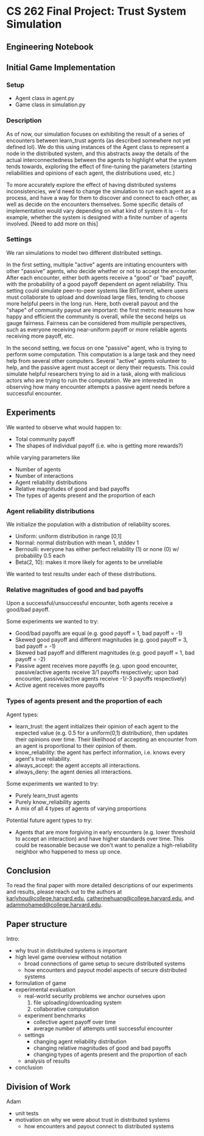 # CS 262 Final Project: Trust System Simulation

## Engineering Notebook

## Initial Game Implementation
### Setup
* Agent class in agent.py
* Game class in simulation.py

### Description

As of now, our simulation focuses on exhibiting the result of a series of encounters between learn_trust agents (as described somewhere not yet defined lol). We do this using instances of the Agent class to represent a node in the distributed system, and this abstracts away the details of the actual interconnectedness between the agents to highlight what the system tends towards, exploring the effect of fine-tuning the parameters (starting reliabilities and opinions of each agent, the distributions used, etc.)

To more accurately explore the effect of having distributed systems inconsistencies, we'd need to change the simulation to run each agent as a process, and have a way for them to discover and connect to each other, as well as decide on the encounters themselves. Some specific details of implementation would vary depending on what kind of system it is -- for example, whether the system is designed with a finite number of agents involved. [Need to add more on this]

### Settings

We ran simulations to model two different distributed settings.

In the first setting, multiple "active" agents are initiating encounters with other "passive" agents, who decide whether or not to accept the encounter. After each encounter, either both agents receive a "good" or "bad" payoff, with the probability of a good payoff dependent on agent reliability. This setting could simulate peer-to-peer systems like BitTorrent, where users must collaborate to upload and download large files, tending to choose more helpful peers in the long run. Here, both overall payout and the "shape" of community payout are important: the first metric measures how happy and efficient the community is overall, while the second helps us gauge fairness. Fairness can be considered from multiple perspectives, such as everyone receiving near-uniform payoff or more reliable agents receiving more payoff, etc.

In the second setting, we focus on one "passive" agent, who is trying to perform some computation. This computation is a large task and they need help from several other computers. Several "active" agents volunteer to help, and the passive agent must accept or deny their requests. This could simulate helpful researchers trying to aid in a task, along with malicious actors who are trying to ruin the computation. We are interested in observing how many encounter attempts a passive agent needs before a successful encounter.

## Experiments
We wanted to observe what would happen to:
* Total community payoff 
* The shapes of individual payoff (i.e. who is getting more rewards?)

while varying parameters like
* Number of agents
* Number of interactions
* Agent reliability distributions 
* Relative magnitudes of good and bad payoffs
* The types of agents present and the proportion of each

### Agent reliability distributions
We initialize the population with a distribution of reliability scores.
* Uniform: uniform distribution in range [0,1]
* Normal: normal distribution with mean 1, stddev 1
* Bernoulli: everyone has either perfect reliability (1) or none (0) w/ probability 0.5 each
* Beta(2, 10): makes it more likely for agents to be unreliable

We wanted to test results under each of these distributions.

### Relative magnitudes of good and bad payoffs
Upon a successful/unsuccessful encounter, both agents receive a good/bad payoff. 

Some experiments we wanted to try:
* Good/bad payoffs are equal (e.g. good payoff = 1, bad payoff = -1)
* Skewed good payoff and different magnitudes (e.g. good payoff = 3, bad payoff = -1)
* Skewed bad payoff and different magnitudes (e.g. good payoff = 1, bad payoff = -2)
* Passive agent receives more payoffs (e.g. upon good encounter, passive/active agents receive 3/1 payoffs respectively; upon bad encounter, passive/active agents receive -1/-3 payoffs respectively)
* Active agent receives more payoffs

### Types of agents present and the proportion of each
Agent types:
* learn_trust: the agent initializes their opinion of each agent to the expected value (e.g. 0.5 for a uniform(0,1) distribution), then updates their opinions over time. Their likelihood of accepting an encounter from an agent is proportional to their opinion of them.
* know_reliability: the agent has perfect information, i.e. knows every agent's true reliability.
* always_accept: the agent accepts all interactions.
* always_deny: the agent denies all interactions. 

Some experiments we wanted to try:
* Purely learn_trust agents
* Purely know_reliability agents
* A mix of all 4 types of agents of varying proportions

Potential future agent types to try:
* Agents that are more forgiving in early encounters (e.g. lower threshold to accept an interaction) and have higher standards over time. This could be reasonable because we don't want to penalize a high-reliability neighbor who happened to mess up once.

## Conclusion
To read the final paper with more detailed descriptions of our experiments and results, please reach out to the authors at karlyhou@college.harvard.edu, catherinehuang@college.harvard.edu, and adammohamed@college.harvard.edu.


## Paper structure
Intro:
* why trust in distributed systems is important
* high level game overview without notation
    * broad connections of game setup to secure distributed systems
    * how encounters and payout model aspects of secure distributed systems
* formulation of game
* experimental evaluation
    * real-world security problems we anchor ourselves upon
        1. file uploading/downloading system
        2. collaborative computation
    * experiment benchmarks
        * collective agent payoff over time
        * average number of attempts until successful encounter
    * settings
        * changing agent reliability distribution
        * changing relative magnitudes of good and bad payoffs
        * changing types of agents present and the proportion of each
    * analysis of results
* conclusion

## Division of Work
Adam
* unit tests
* motivation on why we were about trust in distributed systems
    * how encounters and payout connect to distributed systems